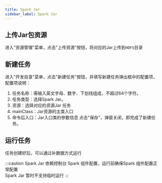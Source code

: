 ```yaml
---
title: Spark Jar 
sidebar_label: Spark Jar
---
```


## 上传Jar包资源

进入"资源管理"菜单，点击"上传资源"按钮，将对应的Jar上传到`HDFS`目录

## 新建任务

进入"开发目录"菜单，点击"新建任务"按钮，并填写新建任务弹出框中的配置项，配置项说明：

1. 任务名称：需输入英文字母、数字、下划线组成，不超过64个字符。
2. 任务类型：选择Spark Jar。
3. 资源：选择对应的资源Jar 任务
4. mainClass：Jar资源的主类入口
5. 命令后入口：Jar入口类的参数信息 点击"保存"，弹窗关闭，即完成了新建任务。

## 运行任务

任务创建好后，可以通过补数据方式运行

:::caution Spark Jar 依赖控制台 Spark 组件配置，运行前确保Spark 组件配置正常配置  
Spark Jar 暂时不支持临时运行
:::